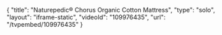 {
    "title": "Naturepedic&reg; Chorus Organic Cotton Mattress",
    "type": "solo",
    "layout": "iframe-static",
    "videoId": "109976435",
    "url": "\/tvpembed\/109976435"
}
